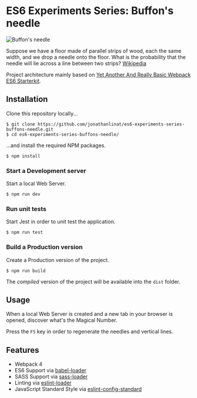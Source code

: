 # ES6 Experiments Series: Buffon's needle

![Buffon's needle](https://image.ibb.co/eJ02Qz/buffons_needle_github.png)

Suppose we have a floor made of parallel strips of wood, each the same width, and we drop a needle onto the floor. What is the probability that the needle will lie across a line between two strips? [Wikipedia](https://en.wikipedia.org/wiki/Buffon%27s_needle)

Project architecture mainly based on [Yet Another And Really Basic Webpack ES6 Starterkit](https://github.com/jonathanlinat/yet-another-and-really-basic-webpack-es6-starterkit).

## Installation

Clone this repository locally...

```
$ git clone https://github.com/jonathanlinat/es6-experiments-series-buffons-needle.git
$ cd es6-experiments-series-buffons-needle/
```

...and install the required NPM packages.

```
$ npm install
```

### Start a Development server

Start a local Web Server.

```
$ npm run dev
```

### Run unit tests

Start Jest in order to unit test the application.

```
$ npm run test
```

### Build a Production version

Create a Production version of the project.

```
$ npm run build
```

The _compiled_ version of the project will be available into the `dist` folder.

## Usage

When a local Web Server is created and a new tab in your browser is opened, discover what's the Magical Number.

Press the `F5` key in order to regenerate the needles and vertical lines.

## Features

* Webpack 4
* ES6 Support via [babel-loader](https://github.com/babel/babel-loader)
* SASS Support via [sass-loader](https://github.com/jtangelder/sass-loader)
* Linting via [eslint-loader](https://github.com/MoOx/eslint-loader)
* JavaScript Standard Style via [eslint-config-standard](https://github.com/standard/eslint-config-standard)
